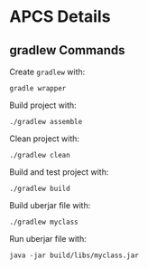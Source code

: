 # APCS Details

## gradlew Commands

Create `gradlew` with:
```
gradle wrapper
```

Build project with:
```
./gradlew assemble
```

Clean project with:
```
./gradlew clean
```

Build and test project with:
```
./gradlew build
```

Build uberjar file with:
```
./gradlew myclass
```

Run uberjar file with:
```
java -jar build/libs/myclass.jar
```